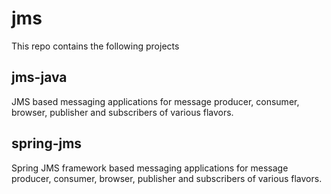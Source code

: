 # jms
This repo contains the following projects

## jms-java
JMS based messaging applications for message producer, consumer, browser, publisher and subscribers of various flavors.

## spring-jms
Spring JMS framework based messaging applications for message producer, consumer, browser, publisher and subscribers of various flavors.

